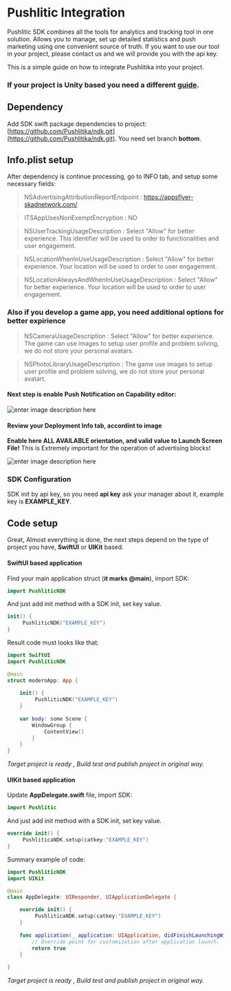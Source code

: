# Pushlitic Integration

Pushlitic SDK combines all the tools for analytics and tracking tool in one solution.
Allows you to manage, set up detailed statistics and push marketing using one convenient source of truth.
If you want to use our tool in your project, please contact us and we will provide you with the api key.

This is a simple guide on how to integrate Pushlitika into your project.


### **If your project is Unity based you need a different [guide](README_UNITY.md).**


## Dependency 
Add SDK swift package dependencies to project: [https://github.com/Pushlitika/ndk.git](https://github.com/Pushlitika/ndk.git).
You need set branch **bottom**.

## Info.plist setup
After dependency is continue processing, go to INFO tab, and setup some necessary fields:

> NSAdvertisingAttributionReportEndpoint : https://appsflyer-skadnetwork.com/

> ITSAppUsesNonExemptEncryption  :  NO

> NSUserTrackingUsageDescription : Select "Allow" for better experience. This identifier will be used to  order to functionalities and user engagement.

> NSLocationWhenInUseUsageDescription : Select "Allow" for better experience. Your location will be used to order to user engagement.

> NSLocationAlwaysAndWhenInUseUsageDescription : Select "Allow" for better experience. Your location will be used to order to user engagement.

### Also if you develop a game app, you need additional options for better expirience

> NSCameraUsageDescription : Select "Allow" for better experience. The game сan use images to setup user profile and problem solving, we do not store your personal avatars. 

> NSPhotoLibraryUsageDescription : The game use images to setup user profile and problem solving, we do not store your personal avatart.

#### Next step is enable **Push Notification** on Capability editor:

![enter image description here](https://i.imgur.com/bg1UMSz.png)

#### Review your Deployment Info tab, accordint to image
**Enable here ALL AVAILABLE orientation, and valid value to Launch Screen File!** 
This is Extremely important for the operation of advertising blocks!

![enter image description here](https://i.imgur.com/g1HDkvC.png)

### SDK Configuration
SDK init by api key, so you need **api key** ask your manager about it, example key is **EXAMPLE_KEY**.

## Code setup
Great, Almost everything is done, the next steps depend on the type of project you have, **SwiftUI** or **UIKit** based.

#### SwiftUI based application

Find your main application struct (**it marks @main**), import SDK:

```Swift
import PushliticNDK
```

And just add init method with a SDK init, set key value.

```Swift
init() {
     PushliticNDK("EXAMPLE_KEY")
}
```

Result code must looks like that:

```Swift
import SwiftUI
import PushliticNDK

@main
struct modernApp: App {
  
    init() {
         PushliticNDK("EXAMPLE_KEY")
    }
    
    var body: some Scene {
        WindowGroup {
            ContentView()
        }
    }
}
```

*Target project is ready , Build test and publish project in original way.*

#### UIKit based application

Update **AppDelegate.swift** file, import SDK:

```Swift
import Pushlitic
```

And just add init method with a SDK init, set key value.

```Swift
override init() {
     PushliticaNDK.setup(catkey:"EXAMPLE_KEY")
}
```

Summary example of code:

```Swift
import PushliticNDK
import UIKit

@main
class AppDelegate: UIResponder, UIApplicationDelegate {

    override init() {
         PushliticaNDK.setup(catkey:"EXAMPLE_KEY")
    }
    
    func application(_ application: UIApplication, didFinishLaunchingWithOptions launchOptions: [UIApplication.LaunchOptionsKey: Any]?) -> Bool {
        // Override point for customization after application launch.
        return true
    }
    
}

```

*Target project is ready , Build test and publish project in original way.*


